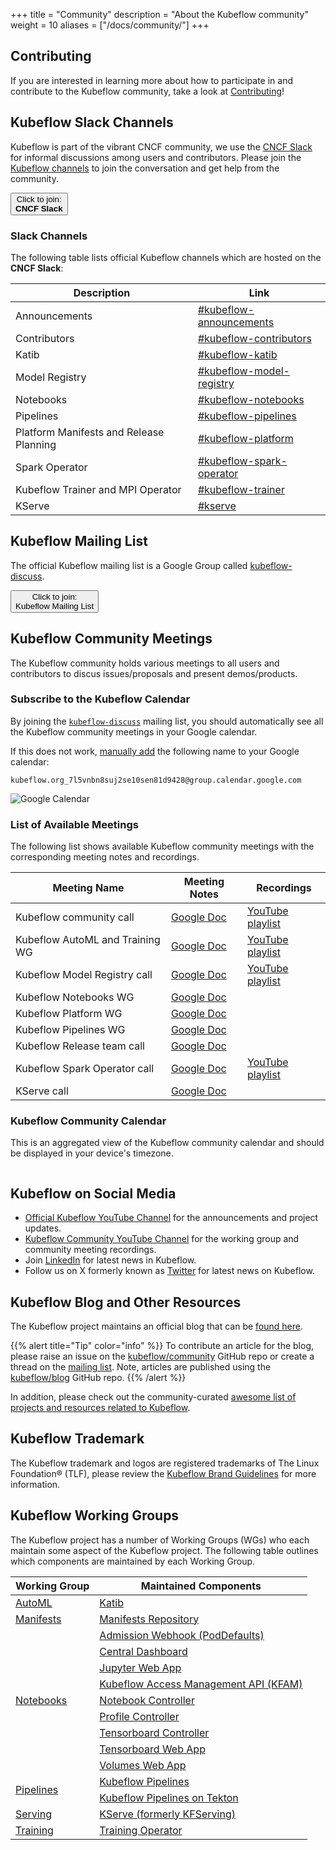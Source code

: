 +++
title =  "Community"
description = "About the Kubeflow community"
weight = 10
aliases = ["/docs/community/"]
+++

## Contributing

If you are interested in learning more about how to participate in and contribute to the Kubeflow community, take a look at [Contributing](/docs/about/contributing/)!

## Kubeflow Slack Channels

Kubeflow is part of the vibrant CNCF community, we use the [CNCF Slack](https://slack.cncf.io/) for informal discussions among users and contributors.
Please join the [Kubeflow channels](#slack-channels) to join the conversation and get help from the community.

<a href="https://slack.cncf.io/">
  <button class="btn btn-primary py-2 px-5 mb-3">Click to join:<br><b>CNCF Slack</b></button>
</a>

### Slack Channels

The following table lists official Kubeflow channels which are hosted on the **CNCF Slack**:

<div class="table-responsive">
<div class="table table-bordered">

| Description                             | Link                                                                           |
| --------------------------------------- | ------------------------------------------------------------------------------ |
| Announcements                           | [#kubeflow-announcements](https://app.slack.com/client/T08PSQ7BQ/C01EV0FV154)  |
| Contributors                            | [#kubeflow-contributors](https://app.slack.com/client/T08PSQ7BQ/C0742LBR5BM)   |
| Katib                                   | [#kubeflow-katib](https://app.slack.com/client/T08PSQ7BQ/C073N7AS48P)          |
| Model Registry                          | [#kubeflow-model-registry](https://app.slack.com/client/T08PSQ7BQ/C073N7B6K3R) |
| Notebooks                               | [#kubeflow-notebooks](https://app.slack.com/client/T08PSQ7BQ/C073W562HFY)      |
| Pipelines                               | [#kubeflow-pipelines](https://app.slack.com/client/T08PSQ7BQ/C073N7BMLB1)      |
| Platform Manifests and Release Planning | [#kubeflow-platform](https://app.slack.com/client/T08PSQ7BQ/C073W572LA2)       |
| Spark Operator                          | [#kubeflow-spark-operator](https://app.slack.com/client/T08PSQ7BQ/C074588U7EG) |
| Kubeflow Trainer and MPI Operator       | [#kubeflow-trainer](https://app.slack.com/client/T08PSQ7BQ/C0742LDFZ4K)        |
| KServe                                  | [#kserve](https://app.slack.com/client/T08PSQ7BQ/C06AH2C3K8B)                  |

</div>
</div>

## Kubeflow Mailing List

The official Kubeflow mailing list is a Google Group called [kubeflow-discuss](https://groups.google.com/g/kubeflow-discuss).

<a href="https://groups.google.com/g/kubeflow-discuss">
  <button class="btn btn-primary py-2 px-5">Click to join:<br>Kubeflow Mailing List</button>
</a>

## Kubeflow Community Meetings

The Kubeflow community holds various meetings to all users and contributors to discus
issues/proposals and present demos/products.

### Subscribe to the Kubeflow Calendar

By joining the [`kubeflow-discuss`](#kubeflow-mailing-list) mailing list, you should automatically see all the Kubeflow community meetings in your Google calendar.

If this does not work, [manually add](https://calendar.google.com/calendar/u/0/r/settings/addcalendar) the following name to your Google calendar:

```text
kubeflow.org_7l5vnbn8suj2se10sen81d9428@group.calendar.google.com
```

<img src="/docs/about/images/google-calendar.png"
      alt="Google Calendar"
      class="mt-3 mb-3 border rounded">
</img>

### List of Available Meetings

The following list shows available Kubeflow community meetings with the corresponding meeting notes and recordings.

<div class="table-responsive">
<div class="table table-bordered">

| Meeting Name                    | Meeting Notes                                        | Recordings                                                                                   |
| ------------------------------- | ---------------------------------------------------- | -------------------------------------------------------------------------------------------- |
| Kubeflow community call         | [Google Doc](https://bit.ly/kf-meeting-notes)        | [YouTube playlist](https://www.youtube.com/playlist?list=PLmzRWLV1CK_ypvsQu10SGRmhf2S7mbYL5) |
| Kubeflow AutoML and Training WG | [Google Doc](https://bit.ly/2PWVCkV)                 | [YouTube playlist](https://www.youtube.com/playlist?list=PLmzRWLV1CK_xAiAY-3Vw94lrUs4xeNZ3j) |
| Kubeflow Model Registry call    | [Google Doc](https://bit.ly/kf-model-registry-notes) | [YouTube playlist](https://www.youtube.com/playlist?list=PLmzRWLV1CK_ymLhMu0UMeaWPsLDPIjNnW) |
| Kubeflow Notebooks WG           | [Google Doc](https://bit.ly/kf-notebooks-wg-notes)   |                                                                                              |
| Kubeflow Platform WG            | [Google Doc](https://bit.ly/kf-wg-manifests-notes)   |                                                                                              |
| Kubeflow Pipelines WG           | [Google Doc](http://bit.ly/kfp-meeting-notes)        |                                                                                              |
| Kubeflow Release team call      | [Google Doc](https://bit.ly/kf-release-team-notes)   |                                                                                              |
| Kubeflow Spark Operator call    | [Google Doc](https://bit.ly/3VGzP4n)                 | [YouTube playlist](https://www.youtube.com/playlist?list=PLmzRWLV1CK_xXuM6gALgBG8vDZHFCNxce) |
| KServe call                     | [Google Doc](https://bit.ly/3NlKFb3)                 |                                                                                              |

</div>
</div>

### Kubeflow Community Calendar

This is an aggregated view of the Kubeflow community calendar and should be displayed in your
device's timezone.

<style>
#calendar-container {
   overflow: auto;
}
</style>
<div id="calendar-container"></div>
<script type="text/javascript">
const timezone = Intl.DateTimeFormat().resolvedOptions().timeZone;
const calender_src_list = [
  // Kubeflow Community
  "kubeflow.org_7l5vnbn8suj2se10sen81d9428%40group.calendar.google.com",
];
let calender_src = calender_src_list.map(src => `&src=${src}&color=%23A79B8E`).join('');
const html = `<iframe src="https://calendar.google.com/calendar/embed?ctz=${timezone}&height=600&wkst=1&bgcolor=%23ffffff&showPrint=0&showDate=1&mode=AGENDA&showTitle=0${calender_src}" width="800" height="600" frameborder="0" scrolling="no"></iframe>`;
document.getElementById('calendar-container').innerHTML = html;
</script>

## Kubeflow on Social Media

- [Official Kubeflow YouTube Channel](https://www.youtube.com/@Kubeflow) for the
  announcements and project updates.
- [Kubeflow Community YouTube Channel](https://www.youtube.com/@KubeflowCommunity) for the working
  group and community meeting recordings.
- Join [LinkedIn](https://www.linkedin.com/company/kubeflow/) for latest news in Kubeflow.
- Follow us on X formerly known as [Twitter](https://twitter.com/kubeflow) for latest news on Kubeflow.

## Kubeflow Blog and Other Resources

The Kubeflow project maintains an official blog that can be [found here](https://blog.kubeflow.org).

{{% alert title="Tip" color="info" %}}
To contribute an article for the blog, please raise an issue on the [kubeflow/community](https://github.com/kubeflow/community) GitHub repo or create a thread on the [mailing list](#kubeflow-mailing-list).
Note, articles are published using the [kubeflow/blog](https://github.com/kubeflow/blog) GitHub repo.
{{% /alert %}}

In addition, please check out the community-curated [awesome list of projects and resources related to Kubeflow](https://github.com/terrytangyuan/awesome-kubeflow).

## Kubeflow Trademark

The Kubeflow trademark and logos are registered trademarks of The Linux Foundation® (TLF), please review the [Kubeflow Brand Guidelines](https://www.linuxfoundation.org/legal/trademark-usage) for more information.

## Kubeflow Working Groups

The Kubeflow project has a number of Working Groups (WGs) who each maintain some aspect of the Kubeflow project.
The following table outlines which components are maintained by each Working Group.

<div class="table-responsive">
<table class="table table-bordered">
    <thead class="thead-light">
      <tr>
        <th>Working Group</th>
        <th>Maintained Components</th>
      </tr>
    </thead>
  <tbody>
      <!-- ======================= -->
      <!-- AutoML Working Group -->
      <!-- ======================= -->
      <tr>
        <td rowspan="1" class="align-middle">
          <a href="https://github.com/kubeflow/community/tree/master/wg-automl">AutoML</a>
        </td>
        <td>
          <a href="https://github.com/kubeflow/katib">Katib</a>
        </td>
      </tr>
      <!-- ======================= -->
      <!-- Manifests Working Group -->
      <!-- ======================= -->
      <tr>
        <td rowspan="1" class="align-middle">
          <a href="https://github.com/kubeflow/community/tree/master/wg-manifests">Manifests</a>
        </td>
        <td>
          <a href="https://github.com/kubeflow/manifests">Manifests Repository</a>
        </td>
      </tr>
      <!-- ======================= -->
      <!-- Notebooks Working Group -->
      <!-- ======================= -->
      <tr>
        <td rowspan="9" class="align-middle">
          <a href="https://github.com/kubeflow/community/tree/master/wg-notebooks">Notebooks</a>
        </td>
        <td>
          <a href="https://github.com/kubeflow/kubeflow/tree/master/components/admission-webhook">Admission Webhook (PodDefaults)</a>
        </td>
      </tr>
      <tr>
        <td>
          <a href="https://github.com/kubeflow/kubeflow/tree/master/components/centraldashboard">Central Dashboard</a>
        </td>
      </tr>
      <tr>
        <td>
          <a href="https://github.com/kubeflow/kubeflow/tree/master/components/crud-web-apps/jupyter">Jupyter Web App</a>
        </td>
      </tr>
      <tr>
        <td>
          <a href="https://github.com/kubeflow/kubeflow/tree/master/components/access-management">Kubeflow Access Management API (KFAM)</a>
        </td>
      </tr>
      <tr>
        <td>
          <a href="https://github.com/kubeflow/kubeflow/tree/master/components/notebook-controller">Notebook Controller</a>
        </td>
      </tr>
      <tr>
        <td>
          <a href="https://github.com/kubeflow/kubeflow/tree/master/components/profile-controller">Profile Controller</a>
        </td>
      </tr>
      <tr>
        <td>
          <a href="https://github.com/kubeflow/kubeflow/tree/master/components/tensorboard-controller">Tensorboard Controller</a>
        </td>
      </tr>
      <tr>
        <td>
          <a href="https://github.com/kubeflow/kubeflow/tree/master/components/crud-web-apps/tensorboards">Tensorboard Web App</a>
        </td>
      </tr>
      <tr>
        <td>
          <a href="https://github.com/kubeflow/kubeflow/tree/master/components/crud-web-apps/volumes">Volumes Web App</a>
        </td>
      </tr>
      <!-- ======================= -->
      <!-- Pipelines Working Group -->
      <!-- ======================= -->
      <tr>
        <td rowspan="2" class="align-middle">
          <a href="https://github.com/kubeflow/community/tree/master/wg-pipelines">Pipelines</a>
        </td>
        <td>
          <a href="https://github.com/kubeflow/pipelines">Kubeflow Pipelines</a>
        </td>
      </tr>
      <tr>
        <td>
          <a href="https://github.com/kubeflow/kfp-tekton">Kubeflow Pipelines on Tekton</a>
        </td>
      </tr>
      <!-- ======================= -->
      <!-- Serving Working Group -->
      <!-- ======================= -->
      <tr>
        <td rowspan="1" class="align-middle">
          <a href="https://github.com/kubeflow/community/tree/master/wg-serving">Serving</a>
        </td>
        <td>
          <a href="https://github.com/kserve/kserve">KServe (formerly KFServing)</a>
        </td>
      </tr>
      <!-- ======================= -->
      <!-- Training Working Group -->
      <!-- ======================= -->
      <tr>
        <td rowspan="1" class="align-middle">
          <a href="https://github.com/kubeflow/community/tree/master/wg-training">Training</a>
        </td>
        <td>
          <a href="https://github.com/kubeflow/trainer">Training Operator</a>
        </td>
      </tr>
  </tbody>
</table>
</div>
